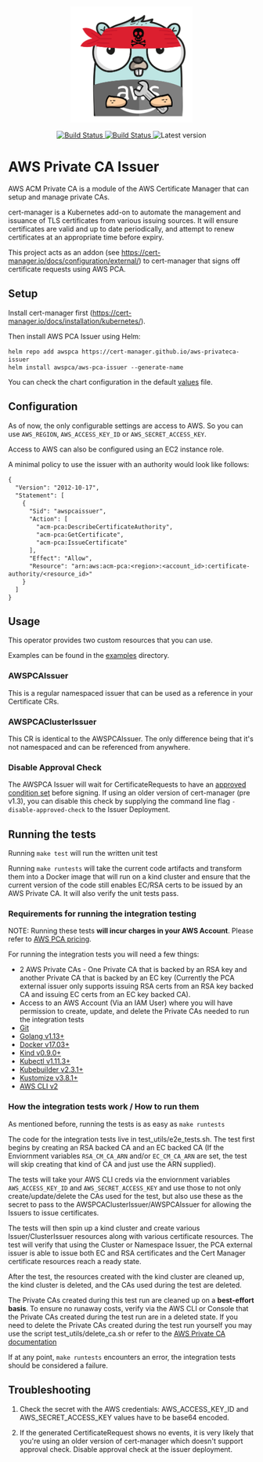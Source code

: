 <p align="center"><img src="assets/logo.png" alt="Logo" width="250px" /></p>
<p align="center">
<a href="https://github.com/cert-manager/aws-privateca-issuer/actions">
<img alt="Build Status" src="https://github.com/cert-manager/aws-privateca-issuer/workflows/CI/badge.svg" />
</a>
<a href="https://goreportcard.com/report/github.com/cert-manager/aws-privateca-issuer">
<img alt="Build Status" src="https://goreportcard.com/badge/github.com/cert-manager/aws-privateca-issuer" />
</a>
<img alt="Latest version" src="https://img.shields.io/github/v/release/cert-manager/aws-privateca-issuer?color=success&sort=semver" />
</p>

# AWS Private CA Issuer

AWS ACM Private CA is a module of the AWS Certificate Manager that can setup and manage private CAs.

cert-manager is a Kubernetes add-on to automate the management and issuance of TLS certificates from various issuing sources.
It will ensure certificates are valid and up to date periodically, and attempt to renew certificates at an appropriate time before expiry.

This project acts as an addon (see https://cert-manager.io/docs/configuration/external/) to cert-manager that signs off certificate requests using AWS PCA.

## Setup

Install cert-manager first (https://cert-manager.io/docs/installation/kubernetes/).

Then install AWS PCA Issuer using Helm:

```shell
helm repo add awspca https://cert-manager.github.io/aws-privateca-issuer
helm install awspca/aws-pca-issuer --generate-name
```

You can check the chart configuration in the default [values](https://github.com/cert-manager/aws-privateca-issuer/blob/master/charts/aws-pca-issuer/values.yaml) file.


## Configuration

As of now, the only configurable settings are access to AWS. So you can use `AWS_REGION`, `AWS_ACCESS_KEY_ID` or `AWS_SECRET_ACCESS_KEY`.

Access to AWS can also be configured using an EC2 instance role.

A minimal policy to use the issuer with an authority would look like follows:

```
{
  "Version": "2012-10-17",
  "Statement": [
    {
      "Sid": "awspcaissuer",
      "Action": [
        "acm-pca:DescribeCertificateAuthority",
        "acm-pca:GetCertificate",
        "acm-pca:IssueCertificate"
      ],
      "Effect": "Allow",
      "Resource": "arn:aws:acm-pca:<region>:<account_id>:certificate-authority/<resource_id>"
    }
  ]
}
```

## Usage

This operator provides two custom resources that you can use.

Examples can be found in the [examples](https://github.com/cert-manager/aws-privateca-issuer/tree/master/config/examples/) directory.

### AWSPCAIssuer

This is a regular namespaced issuer that can be used as a reference in your Certificate CRs.

### AWSPCAClusterIssuer

This CR is identical to the AWSPCAIssuer. The only difference being that it's not namespaced and can be referenced from anywhere.

### Disable Approval Check

The AWSPCA Issuer will wait for CertificateRequests to have an [approved condition
set](https://cert-manager.io/docs/concepts/certificaterequest/#approval) before
signing. If using an older version of cert-manager (pre v1.3), you can disable
this check by supplying the command line flag `-disable-approved-check` to the
Issuer Deployment.

## Running the tests

Running ```make test``` will run the written unit test

Running ```make runtests``` will take the current code artifacts and transform them into a Docker image that will run on a kind cluster and ensure that the current version of the code still enables EC/RSA certs to be issued by an AWS Private CA. It will also verify the unit tests pass.

### Requirements for running the integration testing

NOTE: Running these tests **will incur charges in your AWS Account**. Please refer to [AWS PCA pricing](https://aws.amazon.com/certificate-manager/pricing/).


For running the integration tests you will need a few things:
* 2 AWS Private CAs - One Private CA that is backed by an RSA key and another Private CA that is backed by an EC key (Currently the PCA external issuer only supports issuing RSA certs from an RSA key backed CA and issuing EC certs from an EC key backed CA).
* Access to an AWS Account (Via an IAM User) where you will have permission to create, update, and delete the Private CAs needed to run the integration tests
* [Git](https://git-scm.com/)
* [Golang v1.13+](https://golang.org/)
* [Docker v17.03+](https://docs.docker.com/install/)
* [Kind v0.9.0+](https://kind.sigs.k8s.io/docs/user/quick-start/)
* [Kubectl v1.11.3+](https://kubernetes.io/docs/tasks/tools/install-kubectl/)
* [Kubebuilder v2.3.1+](https://book.kubebuilder.io/quick-start.html#installation)
* [Kustomize v3.8.1+](https://kustomize.io/)
* [AWS CLI v2](https://docs.aws.amazon.com/cli/latest/userguide/cli-chap-install.html)

### How the integration tests work / How to run them

As mentioned before, running the tests is as easy as ```make runtests```

The code for the integration tests live in test_utils/e2e_tests.sh. The test first begins by creating an RSA backed CA and an EC backed CA (If the Enviornment variables ```RSA_CM_CA_ARN``` and/or ```EC_CM_CA_ARN``` are set, the test will skip creating that kind of CA and just use the ARN supplied). 

The tests will take your AWS CLI creds via the enviornment variables ```AWS_ACCESS_KEY_ID``` and ```AWS_SECRET_ACCESS_KEY``` and use those to not only create/update/delete the CAs used for the test, but also use these as the secret to pass to the AWSPCAClusterIssuer/AWSPCAIssuer for allowing the Issuers to issue certificates.

The tests will then spin up a kind cluster and create various Issuer/ClusterIssuer resources along with various certificate resources. The test will verify that using the Cluster or Namespace Issuer, the PCA external issuer is able to issue both EC and RSA certificates and the Cert Manager certificate resources reach a ready state.

After the test, the resources created with the kind cluster are cleaned up, the kind cluster is deleted, and the CAs used during the test are deleted.

The Private CAs created during this test run are cleaned up on a **best-effort basis**. To ensure no runaway costs, verify via the AWS CLI or Console that the Private CAs created during the test run are in a deleted state. If you need to delete the Private CAs created during the test run yourself you may use the script test_utils/delete_ca.sh or refer to the [AWS Private CA documentation](https://docs.aws.amazon.com/acm-pca/latest/userguide/PCADeleteCA.html)

If at any point, ```make runtests``` encounters an error, the integration tests should be considered a failure.

## Troubleshooting

1. Check the secret with the AWS credentials: AWS_ACCESS_KEY_ID and AWS_SECRET_ACCESS_KEY values have to be base64 encoded.

2. If the generated CertificateRequest shows no events, it is very likely that you're using an older version of cert-manager which doesn't support approval check. Disable approval check at the issuer deployment.
